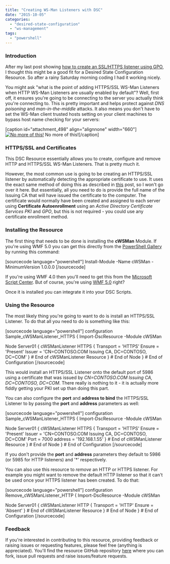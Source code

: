 ```yaml
---
title: "Creating WS-Man Listeners with DSC"
date: "2015-10-05"
categories: 
  - "desired-state-configuration"
  - "ws-management"
tags: 
  - "powershell"
---
```


### Introduction

After my last post showing [how to create an SSL/HTTPS listener using GPO](https://dscottraynsford.wordpress.com/2015/09/27/install-an-ssl-ws-management-listener-with-gpo/), I thought this might be a good fit for a Desired State Configuration Resource. So after a rainy Saturday morning coding I had it working nicely.

You might ask "what is the point of adding HTTPS/SSL WS-Man Listeners when HTTP WS-Man Listeners are usually enabled by default"? Well, first off, it ensures you're going to be connecting to the server you actually think you're connecting to. This is pretty important and helps protect against _DNS poisoning_ and _man-in-the-middle_ attacks. It also means you don't have to set the WS-Man client trusted hosts setting on your client machines to bypass host name checking for your servers:

\[caption id="attachment\_498" align="alignnone" width="660"\][![No more of this!](https://dscottraynsford.files.wordpress.com/2015/10/ss_wsman_nomoretrustedhosts.png?w=660)](https://dscottraynsford.files.wordpress.com/2015/10/ss_wsman_nomoretrustedhosts.png) No more of this!\[/caption\]

### HTTPS/SSL and Certificates

This DSC Resource essentially allows you to create, configure and remove HTTP and HTTPS/SSL WS-Man Listeners. That is pretty much it.

However, the most common use is going to be creating an HTTPS/SSL listener by automatically detecting the appropriate certificate to use. It uses the exact same method of doing this as described in [this](https://dscottraynsford.wordpress.com/2015/09/27/install-an-ssl-ws-management-listener-with-gpo/) post, so I won't go over it here. But essentially, all you need to do is provide the full name of the Issuing CA that will have issued the certificate to the computer. The certificate would normally have been created and assigned to each server using **Certificate Autoenrollment** using an _Active Directory Certificate Services PKI_ and _GPO_, but this is not required - you could use any certificate enrollment method.

### Installing the Resource

The first thing that needs to be done is installing the **cWSMan** Module. If you're using WMF 5.0 you can get this directly from the [PowerShell Gallery](https://www.powershellgallery.com/) by running this command:

\[sourcecode language="powershell"\] Install-Module -Name cWSMan -MinimumVersion 1.0.0.0 \[/sourcecode\]

If you're using WMF 4.0 then you'll need to get this from the [Microsoft Script Center](https://gallery.technet.microsoft.com/scriptcenter/cWSMan-DSC-Resource-c29af3fd). But of course, you're using [WMF 5.0](https://dscottraynsford.wordpress.com/2015/06/09/installing-windows-management-framework-5-0-with-a-gpo/) right?

Once it is installed you can integrate it into your DSC Scripts.

### Using the Resource

The most likely thing you're going to want to do is install an HTTPS/SSL Listener. To do that all you need to do is something like this:

\[sourcecode language="powershell"\] configuration Sample\_cWSManListener\_HTTPS { Import-DscResource -Module cWSMan

Node Server01 { cWSManListener HTTPS { Transport = 'HTTPS' Ensure = 'Present' Issuer = 'CN=CONTOSO.COM Issuing CA, DC=CONTOSO, DC=COM' } # End of cWSManListener Resource } # End of Node } # End of Configuration \[/sourcecode\]

This would install an HTTPS/SSL Listener onto the default port of 5986 using a certificate that was issued by _CN=CONTOSO.COM Issuing CA, DC=CONTOSO, DC=COM_. There really is nothing to it - it is actually more fiddly getting your PKI set up than doing this part.

You can also configure the **port** and **address to bind** the HTTPS/SSL Listener to by passing the **port** and **address** parameters as well:

\[sourcecode language="powershell"\] configuration Sample\_cWSManListener\_HTTPS { Import-DscResource -Module cWSMan

Node Server01 { cWSManListener HTTPS { Transport = 'HTTPS' Ensure = 'Present' Issuer = 'CN=CONTOSO.COM Issuing CA, DC=CONTOSO, DC=COM' Port = 7000 address = '192.168.1.55' } # End of cWSManListener Resource } # End of Node } # End of Configuration \[/sourcecode\]

If you don't provide the **port** and **address** parameters they default to 5986 (or 5985 for HTTP listeners) and '\*' respectively.

You can also use this resource to _remove_ an HTTP or HTTPS listener. For example you might want to remove the default HTTP listener so that it can't be used once your HTTPS listener has been created. To do that:

\[sourcecode language="powershell"\] configuration Remove\_cWSManListener\_HTTP { Import-DscResource -Module cWSMan

Node Server01 { cWSManListener HTTP { Transport = 'HTTP' Ensure = 'Absent' } # End of cWSManListener Resource } # End of Node } # End of Configuration \[/sourcecode\]

### Feedback

If you're interested in contributing to this resource, providing feedback or raising issues or requesting features, please feel free (anything is appreciated). You'll find the resource GitHub repository [here](https://github.com/PlagueHO/cWSMan) where you can fork, issue pull requests and raise issues/feature requests.
